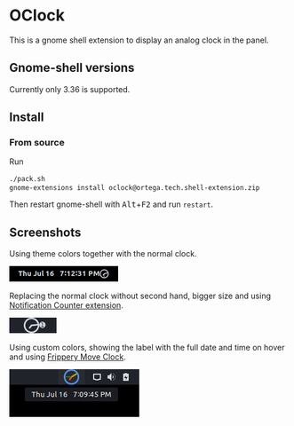 # OClock
This is a gnome shell extension to display an analog clock in the panel.

## Gnome-shell versions
Currently only 3.36 is supported.

## Install
### From source
Run
```
./pack.sh
gnome-extensions install oclock@ortega.tech.shell-extension.zip
```
Then restart gnome-shell with <kbd>Alt</kbd>+<kbd>F2</kbd> and run `restart`.

## Screenshots
Using theme colors together with the normal clock.

![example 1](screenshots/example1.png "Example 1")

Replacing the normal clock without second hand, bigger size and using [Notification Counter extension](https://extensions.gnome.org/extension/1386/notification-counter/).

![example 2](screenshots/example2.png "Example 2")

Using custom colors, showing the label with the full date and time on hover and using [Frippery Move Clock](https://extensions.gnome.org/extension/2/move-clock/).

![example 3](screenshots/example3.png "Example 3")
